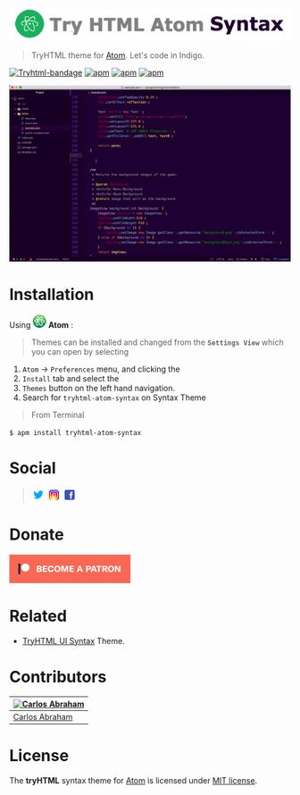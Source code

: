 ![Atom Syntax](media/atom-syntax.png)


> TryHTML theme for [Atom](https://atom.io). Let's code in Indigo.

[![Tryhtml-bandage](https://imagestryht.ml/themes/atom/atom-theme-badge.svg)](https://github.com/tryhtml)
[![apm](https://img.shields.io/apm/dm/tryhtml-atom-syntax.svg?style=flat-square)](https://atom.io/packages/tryhtml-atom-syntax) 
[![apm](https://img.shields.io/apm/v/tryhtml-atom-syntax.svg?style=flat-square)](https://atom.io/packages/tryhtml-atom-syntax) 
[![apm](https://img.shields.io/apm/l/tryhtml-atom-syntax.svg?style=flat-square)](https://atom.io/packages/tryhtml-atom-syntax)


![Trailer](media/screenshot.gif)

# Installation

Using ![Atom](media/atom.png) **Atom**  :

>Themes can be installed and changed from the **`Settings View`** which you can open by selecting

1. `Atom` → `Preferences` menu, and clicking the<br>
1. `Install` tab and select the<br>
1. `Themes` button on the left hand navigation.<br>
1. Search for `tryhtml-atom-syntax` on Syntax Theme

> From Terminal

`$ apm install tryhtml-atom-syntax`

# Social

>[![Twitter](media/twitter.png)](https://twitter.com/tryhtml)
>[![Instagram](media/instagram.png)](https://instagram.com/tryhtml)
>[![Facebook](media/facebook.png)](https://facebook.com/tryhtml)

# Donate

[![Become a Patreon](media/patreon.png)](https://www.patreon.com/bePatron?u=10553679)

# Related

- [TryHTML UI Syntax](https://github.com/tryhtml/atom-ui) Theme.

# Contributors

[![Carlos Abraham](https://avatars3.githubusercontent.com/u/21347264?s=100&v=43&s)](https://github.com/19cah) | 
--- |
[Carlos Abraham](https://github.com/19cah) |


# License

The **tryHTML** syntax theme for [Atom](https://atom.io) is licensed under [MIT license](LICENSE).
